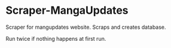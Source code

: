 # Scraper-MangaUpdates
Scraper for mangupdates website. Scraps and creates database.

Run twice if nothing happens at first run.
